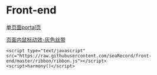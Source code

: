 # Front-end

[单页面portal页](./img-portal)

[页面内鼠标动效-灰色丝带](./ribbon)

```
<script type="text/javascript" src="https://raw.githubusercontent.com/seaRecord/front-end/master/ribbon/ribbon.js"></script>
<script>harmony()</script>
```


